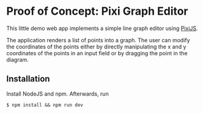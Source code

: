 # Proof of Concept: Pixi Graph Editor

This little demo web app implements a simple line graph editor using [PixiJS](https://pixijs.com/).

The application renders a list of points into a graph. The user can modify the coordinates of the points either by directly manipulating the x and y coordinates of the points in an input field or by dragging the point in the diagram.

## Installation

Install NodeJS and npm. Afterwards, run

```
$ npm install && npm run dev
```
